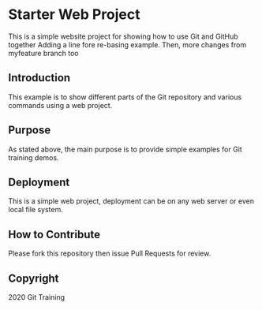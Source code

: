 # Starter Web Project

This is a simple website project for showing how to use Git and GitHub together
Adding a line fore re-basing example. Then,
more changes from myfeature branch too

## Introduction

This example is to show different parts of the Git repository and various commands using a web project.

## Purpose

As stated above, the main purpose is to provide simple examples for Git training demos.

## Deployment

This is a simple web project, deployment can be on any web server or even local file system.

## How to Contribute

Please fork this repository then issue Pull Requests for review.

## Copyright

2020 Git Training